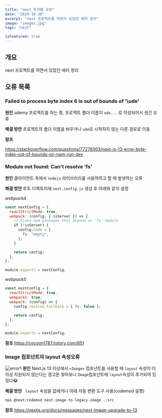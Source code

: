 ```yaml
---
title: "next 트러블 슈팅"
date: "2024-10-30"
excerpt: "next 프로젝트를 하면서 있었던 에러 정리"
image: "images.jpg"
tags: "next"

isFeatured: true
---
```


## 개요

next 프로젝트를 하면서 있었던 에러 정리

## 오류 목록

### Failed to process byte index 6 is out of bounds of '\ude'

**원인**
udemy 프로젝트를 하는 중, 프로젝트 폴더 이름이 `ude...` 로 작성되어서 생긴 오류

**해결 방안**
프로젝트의 폴더 이름을 바꾸거나 `ude`로 시작하지 않는 다른 경로로 이동

**참조**

https://stackoverflow.com/questions/77278303/next-js-13-error-byte-index-out-of-bounds-on-npm-run-dev

### Module not found: Can't resolve 'fs'

**원인**
클라이언트 측에서 `nodejs` 라이브러리를 사용하려고 할 때 발생하는 오류

**해결 방안**
루트 디렉토리에 `next.config.js` 생성 후 아래와 같이 설정

_webpack4_

```js
const nextConfig = {
  reactStrictMode: true,
  webpack: (config, { isServer }) => {
    // Fixes npm packages that depend on 'fs' module
    if (!isServer) {
      config.node = {
        fs: "empty",
      };
    }

    return config;
  },
};

module.exports = nextConfig;
```

_webpack5_

```js
const nextConfig = {
  reactStrictMode: true,
  webpack5: true,
  webpack: (config) => {
    config.resolve.fallback = { fs: false };

    return config;
  },
};

module.exports = nextConfig;
```

**참조**
https://cocoon1787.tistory.com/851

### Image 컴포넌트의 layout 속성오류

![error1](error1.jpg)
**원인**
Next.js 13 이상에서 `<Image>` 컴포넌트를 사용할 때 `layout` 속성이 더 이상 지원되지 않는다는 경고문
찾아보니 `Image`컴포넌트에 `layout`속성이 추가되어 있었다😂

**해결 방안**
&nbsp; `layout` 속성을 없애거나 아래 자동 변환 도구 사용(codemod 실행)

```js
npx @next/codemod next-image-to-legacy-image ./src
```

**참조**
https://nextjs.org/docs/messages/next-image-upgrade-to-13
